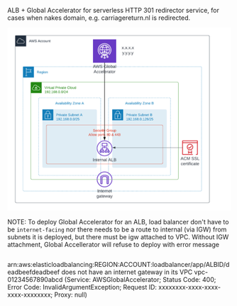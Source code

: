 ALB + Global Accelerator for serverless HTTP 301 redirector service, for cases when nakes domain, e.g. carriagereturn.nl is redirected. 

![architecture-diagram](http301.png)

NOTE: To deploy Global Accelerator for an ALB, load balancer don't have to be ```internet-facing```
nor there needs to be a route to internal (via IGW) from subnets it is deployed, but there must be
igw attached to VPC. Without IGW attachment, Global Accellerator will refuse to deploy
with error message
> ```
arn:aws:elasticloadbalancing:REGION:ACCOUNT:loadbalancer/app/ALBID/deadbeefdeadbeef does not have an internet gateway in its VPC vpc-01234567890abcd (Service: AWSGlobalAccelerator; Status Code: 400; Error Code: InvalidArgumentException; Request ID: xxxxxxxx-xxxx-xxxx-xxxx-xxxxxxxx; Proxy: null)
```

